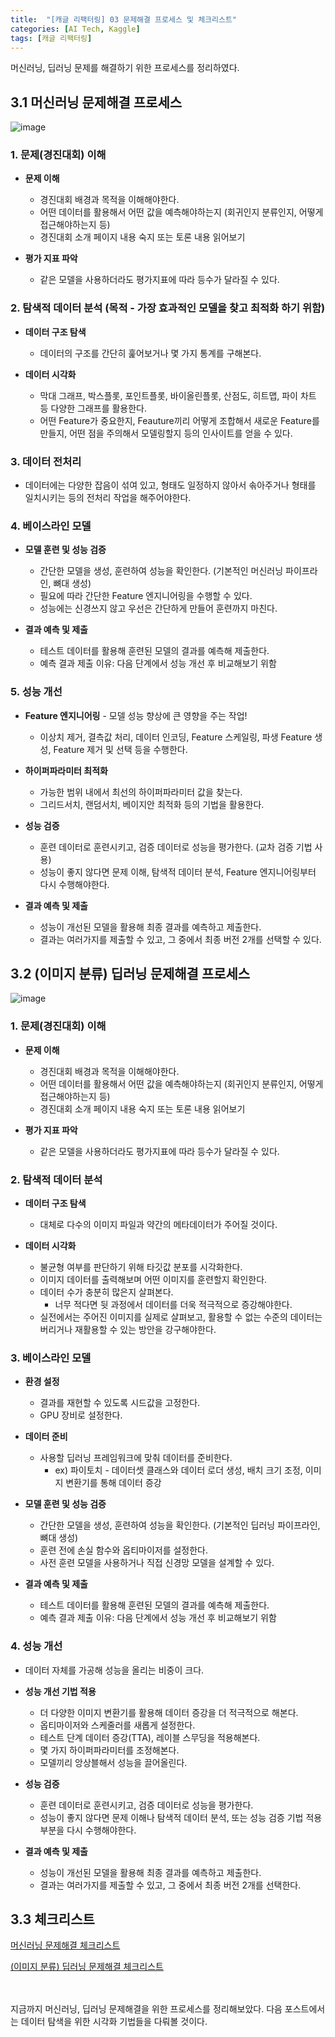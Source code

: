 ```yaml
---
title:  "[캐글 리팩터링] 03 문제해결 프로세스 및 체크리스트"
categories: [AI Tech, Kaggle]
tags: [캐글 리팩터링]
---
```


머신러닝, 딥러닝 문제를 해결하기 위한 프로세스를 정리하였다.
<br>

## 3.1 머신러닝 문제해결 프로세스

![image](https://user-images.githubusercontent.com/89712324/220137551-116865c6-ab50-4260-bd4a-e818151ccf8f.png)


### 1. 문제(경진대회) 이해

- **문제 이해**
  - 경진대회 배경과 목적을 이해해야한다.
  - 어떤 데이터를 활용해서 어떤 값을 예측해야하는지 (회귀인지 분류인지, 어떻게 접근해야하는지 등)
  - 경진대회 소개 페이지 내용 숙지 또는 토론 내용 읽어보기

- **평가 지표 파악**

  - 같은 모델을 사용하더라도 평가지표에 따라 등수가 달라질 수 있다.

### 2. 탐색적 데이터 분석 (목적 - 가장 효과적인 모델을 찾고 최적화 하기 위함)

- **데이터 구조 탐색**

  - 데이터의 구조를 간단히 훑어보거나 몇 가지 통계를 구해본다.

- **데이터 시각화**

  - 막대 그래프, 박스플롯, 포인트플롯, 바이올린플롯, 산점도, 히트맵, 파이 차트 등 다양한 그래프를 활용한다.
  - 어떤 Feature가 중요한지, Feauture끼리 어떻게 조합해서 새로운 Feature를 만들지, 어떤 점을 주의해서 모델링할지 등의 인사이트를 얻을 수 있다.

### 3. 데이터 전처리

- 데이터에는 다양한 잡음이 섞여 있고, 형태도 일정하지 않아서 솎아주거나 형태를 일치시키는 등의 전처리 작업을 해주어야한다.

### 4. 베이스라인 모델

- **모델 훈련 및 성능 검증**

  - 간단한 모델을 생성, 훈련하여 성능을 확인한다. (기본적인 머신러닝 파이프라인, 뼈대 생성)
  - 필요에 따라 간단한 Feature 엔지니어링을 수행할 수 있다.
  - 성능에는 신경쓰지 않고 우선은 간단하게 만들어 훈련까지 마친다.

- **결과 예측 및 제출**

  - 테스트 데이터를 활용해 훈련된 모델의 결과를 예측해 제출한다.
  - 예측 결과 제출 이유: 다음 단계에서 성능 개선 후 비교해보기 위함

### 5. 성능 개선

- **Feature 엔지니어링** - 모델 성능 향상에 큰 영향을 주는 작업!

  - 이상치 제거, 결측값 처리, 데이터 인코딩, Feature 스케일링, 파생 Feature 생성, Feature 제거 및 선택 등을 수행한다.

- **하이퍼파라미터 최적화**

  - 가능한 범위 내에서 최선의 하이퍼파라미터 값을 찾는다.
  - 그리드서치, 랜덤서치, 베이지안 최적화 등의 기법을 활용한다.

- **성능 검증**

  - 훈련 데이터로 훈련시키고, 검증 데이터로 성능을 평가한다. (교차 검증 기법 사용)
  - 성능이 좋지 않다면 문제 이해, 탐색적 데이터 분석, Feature 엔지니어링부터 다시 수행해야한다.

- **결과 예측 및 제출**

  - 성능이 개선된 모델을 활용해 최종 결과를 예측하고 제출한다.
  - 결과는 여러가지를 제출할 수 있고, 그 중에서 최종 버전 2개를 선택할 수 있다.

## 3.2 (이미지 분류) 딥러닝 문제해결 프로세스

![image](https://user-images.githubusercontent.com/89712324/220137736-df18d412-3ef2-4d78-94f0-ab1c21468241.png)

### 1. 문제(경진대회) 이해

- **문제 이해**

  - 경진대회 배경과 목적을 이해해야한다.
  - 어떤 데이터를 활용해서 어떤 값을 예측해야하는지 (회귀인지 분류인지, 어떻게 접근해야하는지 등)
  - 경진대회 소개 페이지 내용 숙지 또는 토론 내용 읽어보기

- **평가 지표 파악**

  - 같은 모델을 사용하더라도 평가지표에 따라 등수가 달라질 수 있다.

### 2. 탐색적 데이터 분석

- **데이터 구조 탐색**

  - 대체로 다수의 이미지 파일과 약간의 메타데이터가 주어질 것이다.

- **데이터 시각화**

  - 불균형 여부를 판단하기 위해 타깃값 분포를 시각화한다.
  - 이미지 데이터를 출력해보며 어떤 이미지를 훈련할지 확인한다.
  - 데이터 수가 충분히 많은지 살펴본다.
      - 너무 적다면 뒷 과정에서 데이터를 더욱 적극적으로 증강해야한다.
  - 실전에서는 주어진 이미지를 실제로 살펴보고, 활용할 수 없는 수준의 데이터는 버리거나 재활용할 수 있는 방안을 강구해야한다.

### 3. 베이스라인 모델

- **환경 설정**

  - 결과를 재현할 수 있도록 시드값을 고정한다.
  - GPU 장비로 설정한다.

- **데이터 준비**

  - 사용할 딥러닝 프레임워크에 맞춰 데이터를 준비한다.
      - ex) 파이토치 - 데이터셋 클래스와 데이터 로더 생성, 배치 크기 조정, 이미지 변환기를 통해 데이터 증강

- **모델 훈련 및 성능 검증**

  - 간단한 모델을 생성, 훈련하여 성능을 확인한다. (기본적인 딥러닝 파이프라인, 뼈대 생성)
  - 훈련 전에 손실 함수와 옵티마이저를 설정한다.
  - 사전 훈련 모델을 사용하거나 직접 신경망 모델을 설계할 수 있다.

- **결과 예측 및 제출**

  - 테스트 데이터를 활용해 훈련된 모델의 결과를 예측해 제출한다.
  - 예측 결과 제출 이유: 다음 단계에서 성능 개선 후 비교해보기 위함

### 4. 성능 개선

- 데이터 자체를 가공해 성능을 올리는 비중이 크다.

- **성능 개선 기법 적용**

  - 더 다양한 이미지 변환기를 활용해 데이터 증강을 더 적극적으로 해본다.
  - 옵티마이저와 스케줄러를 새롭게 설정한다.
  - 테스트 단계 데이터 증강(TTA), 레이블 스무딩을 적용해본다.
  - 몇 가지 하이퍼파라미터를 조정해본다.
  - 모델끼리 앙상블해서 성능을 끌어올린다.

- **성능 검증**

  - 훈련 데이터로 훈련시키고, 검증 데이터로 성능을 평가한다.
  - 성능이 좋지 않다면 문제 이해나 탐색적 데이터 분석, 또는 성능 검증 기법 적용 부분을 다시 수행해야한다.

- **결과 예측 및 제출**

  - 성능이 개선된 모델을 활용해 최종 결과를 예측하고 제출한다.
  - 결과는 여러가지를 제출할 수 있고, 그 중에서 최종 버전 2개를 선택한다.

## 3.3 체크리스트

[머신러닝 문제해결 체크리스트](https://www.notion.so/bc47373fd7244d7e8915cd7bbf444ea0)

[(이미지 분류) 딥러닝 문제해결 체크리스트](https://www.notion.so/4d04c08ef1f44b60bffdb7143870db0e)

<br><br>
지금까지 머신러닝, 딥러닝 문제해결을 위한 프로세스를 정리해보았다. 다음 포스트에서는 데이터 탐색을 위한 시각화 기법들을 다뤄볼 것이다.